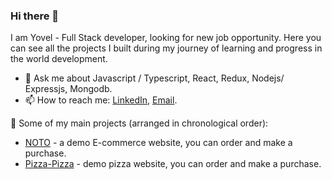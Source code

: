 ### Hi there 👋

I am Yovel - Full Stack developer, looking for new job opportunity.
Here you can see all the projects I built during my journey of learning and progress in the world development.

- 💬 Ask me about Javascript / Typescript, React, Redux, Nodejs/ Expressjs, Mongodb.
- 📫 How to reach me: [LinkedIn](https://www.linkedin.com/in/yovel-halabia-450a2b1b2/), [Email](mailTo:yovelh247@gmail.com).

🚀 Some of my main projects (arranged in chronological order):
- [NOTO](https://noto-back-deploy.vercel.app/) - a demo E-commerce website, you can order and make a purchase.
- [Pizza-Pizza](https://pizza-pizza-project.vercel.app/) - demo pizza website, you can order and make a purchase.
